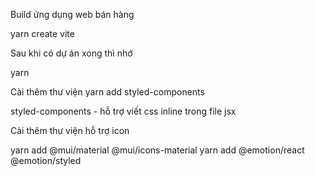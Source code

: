 Build ứng dụng web bán hàng

yarn create vite

Sau khi có dự án xong thì nhớ

yarn

Cài thêm thư viện yarn add styled-components

styled-components - hỗ trợ viết css inline trong file jsx

Cài thêm thư viện hỗ trợ icon

yarn add @mui/material @mui/icons-material
yarn add @emotion/react @emotion/styled

